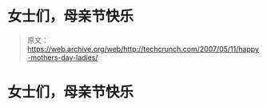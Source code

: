 # 女士们，母亲节快乐

> 原文：<https://web.archive.org/web/http://techcrunch.com/2007/05/11/happy-mothers-day-ladies/>

# 女士们，母亲节快乐